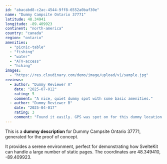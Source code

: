 ```yaml
---
id: "abacabd8-c2ac-4544-9ff8-6552a0baf30e"
name: "Dummy Campsite Ontario 37771"
latitude: 48.34941
longitude: -89.409923
continent: "north-america"
country: "canada"
region: "ontario"
amenities:
  - "picnic-table"
  - "fishing"
  - "water"
  - "ATV-access"
  - "hiking"
images:
  - "https://res.cloudinary.com/demo/image/upload/v1/sample.jpg"
reviews:
  - author: "Dummy Reviewer A"
    date: "2025-07-012"
    rating: 5
    comment: "A nice, quiet dummy spot with some basic amenities."
  - author: "Dummy Reviewer B"
    date: "2025-04-017"
    rating: 3
    comment: "Found it easily. GPS was spot on for this dummy location."
---
```


This is a **dummy description** for Dummy Campsite Ontario 37771, generated for the proof of concept.

It provides a serene environment, perfect for demonstrating how SvelteKit can handle a large number of static pages. The coordinates are 48.349410, -89.409923.
